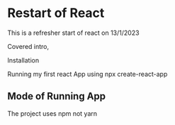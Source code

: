 # Restart of React 

This is a refresher start of react on 13/1/2023

Covered intro,

Installation

Running my first react App using npx create-react-app

## Mode of Running App

The project uses npm not yarn
